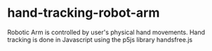 # hand-tracking-robot-arm
Robotic Arm is controlled by user's physical hand movements. Hand tracking is done in Javascript using the p5js library handsfree.js
